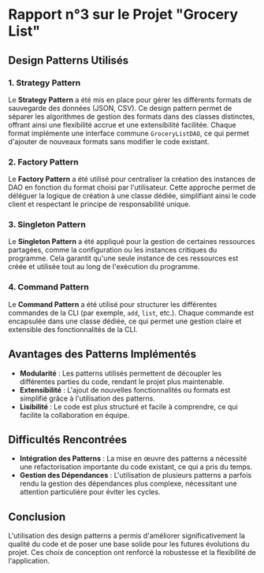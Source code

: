 # Rapport n°3 sur le Projet "Grocery List"

## Design Patterns Utilisés

### 1. Strategy Pattern
Le **Strategy Pattern** a été mis en place pour gérer les différents formats de sauvegarde des données (JSON, CSV). Ce design pattern permet de séparer les algorithmes de gestion des formats dans des classes distinctes, offrant ainsi une flexibilité accrue et une extensibilité facilitée. Chaque format implémente une interface commune `GroceryListDAO`, ce qui permet d'ajouter de nouveaux formats sans modifier le code existant.

### 2. Factory Pattern
Le **Factory Pattern** a été utilisé pour centraliser la création des instances de DAO en fonction du format choisi par l'utilisateur. Cette approche permet de déléguer la logique de création à une classe dédiée, simplifiant ainsi le code client et respectant le principe de responsabilité unique.

### 3. Singleton Pattern
Le **Singleton Pattern** a été appliqué pour la gestion de certaines ressources partagées, comme la configuration ou les instances critiques du programme. Cela garantit qu'une seule instance de ces ressources est créée et utilisée tout au long de l'exécution du programme.

### 4. Command Pattern
Le **Command Pattern** a été utilisé pour structurer les différentes commandes de la CLI (par exemple, `add`, `list`, etc.). Chaque commande est encapsulée dans une classe dédiée, ce qui permet une gestion claire et extensible des fonctionnalités de la CLI.

## Avantages des Patterns Implémentés
- **Modularité** : Les patterns utilisés permettent de découpler les différentes parties du code, rendant le projet plus maintenable.
- **Extensibilité** : L'ajout de nouvelles fonctionnalités ou formats est simplifié grâce à l'utilisation des patterns.
- **Lisibilité** : Le code est plus structuré et facile à comprendre, ce qui facilite la collaboration en équipe.

## Difficultés Rencontrées
- **Intégration des Patterns** : La mise en œuvre des patterns a nécessité une refactorisation importante du code existant, ce qui a pris du temps.
- **Gestion des Dépendances** : L'utilisation de plusieurs patterns a parfois rendu la gestion des dépendances plus complexe, nécessitant une attention particulière pour éviter les cycles.

## Conclusion
L'utilisation des design patterns a permis d'améliorer significativement la qualité du code et de poser une base solide pour les futures évolutions du projet. Ces choix de conception ont renforcé la robustesse et la flexibilité de l'application.
